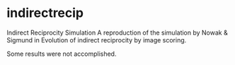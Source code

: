 # indirectrecip

Indirect Reciprocity Simulation
A reproduction of the simulation by Nowak & Sigmund in Evolution of indirect reciprocity by image scoring.

Some results were not accomplished.